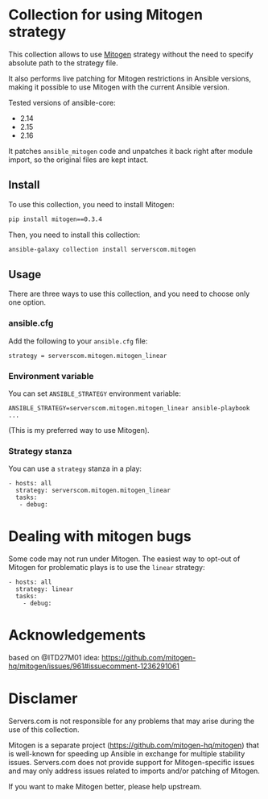 # Collection for using Mitogen strategy

This collection allows to use [Mitogen](https://github.com/mitogen-hq/mitogen)
strategy without the need to specify absolute path to the strategy file.

It also performs live patching for Mitogen restrictions in Ansible
versions, making it possible to use Mitogen with the current Ansible version.

Tested versions of ansible-core:

* 2.14
* 2.15
* 2.16

It patches `ansible_mitogen` code and unpatches it
back right after module import, so the original
files are kept intact.

## Install
To use this collection, you need to install Mitogen:

```bash
pip install mitogen==0.3.4
```

Then, you need to install this collection:

```bash
ansible-galaxy collection install serverscom.mitogen
```

## Usage

There are three ways to use this collection, and you need
to choose only one option.


### ansible.cfg
Add the following to your `ansible.cfg` file:
```
strategy = serverscom.mitogen.mitogen_linear
```

### Environment variable
You can set `ANSIBLE_STRATEGY` environment variable:

```
ANSIBLE_STRATEGY=serverscom.mitogen.mitogen_linear ansible-playbook ...
```

(This is my preferred way to use Mitogen).

### Strategy stanza

You can use a `strategy` stanza in a play:

```
- hosts: all
  strategy: serverscom.mitogen.mitogen_linear
  tasks:
   - debug:
```

# Dealing with mitogen bugs

Some code may not run under Mitogen. The easiest way to opt-out of Mitogen
for problematic plays is to use the `linear` strategy:

```
- hosts: all
  strategy: linear
  tasks:
    - debug:
```

# Acknowledgements
based on @ITD27M01 idea: https://github.com/mitogen-hq/mitogen/issues/961#issuecomment-1236291061

# Disclamer
Servers.com is not responsible for any problems that may arise
during the use of this collection.

Mitogen is a separate project (https://github.com/mitogen-hq/mitogen)
that is well-known for speeding up Ansible in exchange for multiple
stability issues. Servers.com does not provide support for
Mitogen-specific issues and may only address issues related
to imports and/or patching of Mitogen.

If you want to make Mitogen better, please help upstream.
